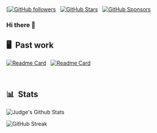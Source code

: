 [[![GitHub followers](https://img.shields.io/github/followers/LordJudge?logo=GitHub&style=for-the-badge)](https://github.com/LordJudge) &nbsp; [![GitHub Stars](https://img.shields.io/github/stars/LordJudge?logo=github&style=for-the-badge)](https://github.com/LordJudge) &nbsp; [![GitHub Sponsors](https://img.shields.io/github/sponsors/LordJudge?color=BF4B8A&logo=githubsponsors&style=for-the-badge&label=Sponsor%20on%20Github)](https://github.com/sponsors/LordJudge)

### Hi there 👋

## 🖥 &nbsp;Past work

[![Readme Card](https://github-readme-stats.vercel.app/api/pin/?username=LordJudge&repo=TODO&bg_color=0d1116&title_color=ce09ec&text_color=a4aacb&icon_color=007ec6)](https://github.com/LordJudge/TODO) &nbsp; [![Readme Card](https://github-readme-stats.vercel.app/api/pin/?username=LordJudge&repo=TODO&bg_color=0d1116&title_color=ce09ec&text_color=a4aacb&icon_color=007ec6)](https://github.com/LordJudge/TODO)

&nbsp;

## 📊 &nbsp;Stats

![Judge's Github Stats](https://github-readme-stats.vercel.app/api?username=LordJudge&hide=contribs,prs&show_icons=true&bg_color=0d1116&title_color=ce09ec&text_color=a4aacb&icon_color=007ec6)

![GitHub Streak](https://github-readme-streak-stats.herokuapp.com/?user=LordJudge&theme=dark&count_private=true&bg_color=0d1116&title_color=ce09ec&text_color=a4aacb&icon_color=007ec6)

#
